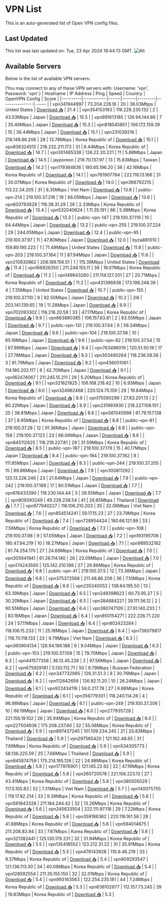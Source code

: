 # VPN List

This is an auto-generated list of Open VPN config files.

## Last Updated

This list was last updated on: Tue, 23 Apr 2024 19:44:13 GMT.
![Alt](https://repobeats.axiom.co/api/embed/186b98318ef1479477931607c1ad7d823f12451f.svg "Repobeats analytics image")

## Available Servers

Below is the list of available VPN servers:

(You may connect to any of these VPN servers with: Username: 'vpn', Password: 'vpn'.)
| Hostname | IP Address | Ping | Speed | Country | OpenVPN Config | Score |
|----------|------------|------|-------|---------|----------------| ----- |
| vpn341944997 | 73.204.228.16 | 20 | 36.03Mbps | United States | [Download 📥](./configs/server_0_US.ovpn) | 21.4 |
| vpn354153193 | 119.229.230.132 | 2 | 43.03Mbps | Japan | [Download 📥](./configs/server_1_JP.ovpn) | 15.5 |
| vpn991613185 | 126.94.144.86 | 7 | 35.46Mbps | Japan | [Download 📥](./configs/server_2_JP.ovpn) | 15.3 |
| vpn818545851 | 106.172.159.39 | 15 | 36.44Mbps | Japan | [Download 📥](./configs/server_3_JP.ovpn) | 15.1 |
| vpn231039216 | 218.148.86.206 | 28 | 13.78Mbps | Korea Republic of | [Download 📥](./configs/server_4_KR.ovpn) | 15.1 |
| vpn836324515 | 218.232.211.173 | 31 | 6.44Mbps | Korea Republic of | [Download 📥](./configs/server_5_KR.ovpn) | 14.7 |
| vpn301485338 | 126.22.20.221 | 11 | 5.88Mbps | Japan | [Download 📥](./configs/server_6_JP.ovpn) | 14.5 |
| jayporeon | 219.70.137.97 | 13 | 15.83Mbps | Taiwan | [Download 📥](./configs/server_7_TW.ovpn) | 14.2 |
| vpn179364836 | 180.65.196.20 | 36 | 42.16Mbps | Korea Republic of | [Download 📥](./configs/server_8_KR.ovpn) | 14.1 |
| vpn781907784 | 222.116.13.166 | 31 | 30.07Mbps | Korea Republic of | [Download 📥](./configs/server_9_KR.ovpn) | 14.0 |
| vpn368792215 | 113.22.34.205 | 31 | 8.35Mbps | Viet Nam | [Download 📥](./configs/server_10_VN.ovpn) | 13.8 |
| public-vpn-214 | 219.100.37.216 | 19 | 66.05Mbps | Japan | [Download 📥](./configs/server_11_JP.ovpn) | 13.6 |
| vpn603793829 | 118.38.31.29 | 26 | 2.33Mbps | Korea Republic of | [Download 📥](./configs/server_12_KR.ovpn) | 13.4 |
| vpn532040624 | 1.11.35.191 | 66 | 5.98Mbps | Korea Republic of | [Download 📥](./configs/server_13_KR.ovpn) | 13.3 |
| public-vpn-147 | 219.100.37.119 | 10 | 64.44Mbps | Japan | [Download 📥](./configs/server_14_JP.ovpn) | 13.2 |
| public-vpn-255 | 219.100.37.224 | 29 | 244.05Mbps | Japan | [Download 📥](./configs/server_15_JP.ovpn) | 12.4 |
| public-vpn-95 | 219.100.37.97 | 11 | 47.80Mbps | Japan | [Download 📥](./configs/server_16_JP.ovpn) | 12.0 |
| byza881010 | 159.89.195.223 | 1 | 71.49Mbps | United States | [Download 📥](./configs/server_17_US.ovpn) | 11.8 |
| public-vpn-203 | 219.100.37.164 | 11 | 87.94Mbps | Japan | [Download 📥](./configs/server_18_JP.ovpn) | 11.6 |
| vpn210830862 | 206.189.156.51 | 1 | 115.39Mbps | United States | [Download 📥](./configs/server_19_US.ovpn) | 11.4 |
| vpn166926350 | 211.248.155.11 | 38 | 19.07Mbps | Korea Republic of | [Download 📥](./configs/server_20_KR.ovpn) | 11.2 |
| vpn149643260 | 211.114.127.201 | 27 | 20.71Mbps | Korea Republic of | [Download 📥](./configs/server_21_KR.ovpn) | 11.2 |
| vpn431396938 | 173.198.248.39 | 4 | 7.35Mbps | United States | [Download 📥](./configs/server_22_US.ovpn) | 10.7 |
| public-vpn-155 | 219.100.37.110 | 9 | 92.50Mbps | Japan | [Download 📥](./configs/server_23_JP.ovpn) | 10.2 |
| 2i6 | 203.141.139.65 | 19 | 11.28Mbps | Japan | [Download 📥](./configs/server_24_JP.ovpn) | 9.9 |
| vpn702093302 | 118.216.20.58 | 33 | 47.17Mbps | Korea Republic of | [Download 📥](./configs/server_25_KR.ovpn) | 9.9 |
| vpn683880385 | 106.157.63.81 | 2 | 83.55Mbps | Japan | [Download 📥](./configs/server_26_JP.ovpn) | 9.7 |
| public-vpn-131 | 219.100.37.64 | 9 | 56.34Mbps | Japan | [Download 📥](./configs/server_27_JP.ovpn) | 9.6 |
| public-vpn-104 | 219.100.37.58 | 10 | 65.16Mbps | Japan | [Download 📥](./configs/server_28_JP.ovpn) | 9.6 |
| public-vpn-82 | 219.100.37.54 | 15 | 67.99Mbps | Japan | [Download 📥](./configs/server_29_JP.ovpn) | 9.4 |
| vpn763496019 | 120.51.50.19 | 17 | 27.78Mbps | Japan | [Download 📥](./configs/server_30_JP.ovpn) | 9.3 |
| vpn303490264 | 118.236.58.56 | 3 | 61.79Mbps | Japan | [Download 📥](./configs/server_31_JP.ovpn) | 9.2 |
| vpn436051061 | 114.180.202.117 | 6 | 42.70Mbps | Japan | [Download 📥](./configs/server_32_JP.ovpn) | 9.1 |
| vpn162474067 | 211.245.15.211 | 29 | 5.20Mbps | Korea Republic of | [Download 📥](./configs/server_33_KR.ovpn) | 9.1 |
| vpn321621825 | 106.168.218.42 | 10 | 6.93Mbps | Japan | [Download 📥](./configs/server_34_JP.ovpn) | 9.0 |
| vpn324962468 | 220.124.75.159 | 29 | 19.84Mbps | Korea Republic of | [Download 📥](./configs/server_35_KR.ovpn) | 8.9 |
| vpn175590299 | 27.83.201.13 | 2 | 80.22Mbps | Japan | [Download 📥](./configs/server_36_JP.ovpn) | 8.9 |
| vpn231993930 | 218.227.108.101 | 25 | 38.81Mbps | Japan | [Download 📥](./configs/server_37_JP.ovpn) | 8.8 |
| vpn561545998 | 61.79.157.138 | 37 | 8.95Mbps | Korea Republic of | [Download 📥](./configs/server_38_KR.ovpn) | 8.8 |
| public-vpn-81 | 219.100.37.28 | 12 | 91.36Mbps | Japan | [Download 📥](./configs/server_39_JP.ovpn) | 8.8 |
| public-vpn-158 | 219.100.37.123 | 23 | 66.06Mbps | Japan | [Download 📥](./configs/server_40_JP.ovpn) | 8.6 |
| vpn845112625 | 118.219.227.81 | 29 | 31.59Mbps | Korea Republic of | [Download 📥](./configs/server_41_KR.ovpn) | 8.5 |
| public-vpn-187 | 219.100.37.179 | 15 | 40.17Mbps | Japan | [Download 📥](./configs/server_42_JP.ovpn) | 8.4 |
| public-vpn-184 | 219.100.37.162 | 8 | 111.85Mbps | Japan | [Download 📥](./configs/server_43_JP.ovpn) | 8.3 |
| public-vpn-244 | 219.100.37.205 | 15 | 89.86Mbps | Japan | [Download 📥](./configs/server_44_JP.ovpn) | 7.9 |
| vpn300811292 | 125.13.226.246 | 23 | 21.64Mbps | Japan | [Download 📥](./configs/server_45_JP.ovpn) | 7.9 |
| public-vpn-242 | 219.100.37.189 | 17 | 80.51Mbps | Japan | [Download 📥](./configs/server_46_JP.ovpn) | 7.7 |
| vpn616433390 | 119.230.144.44 | 3 | 39.55Mbps | Japan | [Download 📥](./configs/server_47_JP.ovpn) | 7.7 |
| vpn809393249 | 49.228.238.54 | 41 | 26.65Mbps | Thailand | [Download 📥](./configs/server_48_TH.ovpn) | 7.7 |
| vpn977940227 | 116.106.210.203 | 35 | 32.06Mbps | Viet Nam | [Download 📥](./configs/server_49_VN.ovpn) | 7.6 |
| vpn854514241 | 59.17.15.23 | 27 | 23.79Mbps | Korea Republic of | [Download 📥](./configs/server_50_KR.ovpn) | 7.4 |
| vpn728954424 | 180.66.121.89 | 33 | 7.56Mbps | Korea Republic of | [Download 📥](./configs/server_51_KR.ovpn) | 7.3 |
| public-vpn-108 | 219.100.37.98 | 9 | 57.05Mbps | Japan | [Download 📥](./configs/server_52_JP.ovpn) | 7.2 |
| vpn193195706 | 180.47.94.219 | 10 | 18.27Mbps | Japan | [Download 📥](./configs/server_53_JP.ovpn) | 7.1 |
| vpn989532162 | 61.74.254.170 | 27 | 24.69Mbps | Korea Republic of | [Download 📥](./configs/server_54_KR.ovpn) | 7.0 |
| vpn305941941 | 61.26.114.140 | 26 | 23.09Mbps | Japan | [Download 📥](./configs/server_55_JP.ovpn) | 7.0 |
| vpn174243560 | 125.142.210.198 | 27 | 26.86Mbps | Korea Republic of | [Download 📥](./configs/server_56_KR.ovpn) | 6.8 |
| public-vpn-41 | 219.100.37.5 | 12 | 73.36Mbps | Japan | [Download 📥](./configs/server_57_JP.ovpn) | 6.8 |
| vpn375372566 | 211.48.86.206 | 36 | 7.10Mbps | Korea Republic of | [Download 📥](./configs/server_58_KR.ovpn) | 6.6 |
| vpn235340052 | 138.64.195.50 | 13 | 63.39Mbps | Japan | [Download 📥](./configs/server_59_JP.ovpn) | 6.5 |
| vpn248398623 | 60.73.95.27 | 5 | 30.20Mbps | Japan | [Download 📥](./configs/server_60_JP.ovpn) | 6.5 |
| vpn384684221 | 39.111.56.12 | 2 | 90.55Mbps | Japan | [Download 📥](./configs/server_61_JP.ovpn) | 6.4 |
| vpn380747109 | 27.91.140.233 | 1 | 83.16Mbps | Japan | [Download 📥](./configs/server_62_JP.ovpn) | 6.4 |
| vpn850154271 | 222.226.71.220 | 24 | 57.11Mbps | Japan | [Download 📥](./configs/server_63_JP.ovpn) | 6.4 |
| vpn802423284 | 118.106.15.233 | 11 | 25.18Mbps | Japan | [Download 📥](./configs/server_64_JP.ovpn) | 6.4 |
| vpn736079817 | 118.70.118.133 | 23 | 9.79Mbps | Viet Nam | [Download 📥](./configs/server_65_VN.ovpn) | 6.3 |
| vpn360904134 | 126.94.166.188 | 9 | 9.04Mbps | Japan | [Download 📥](./configs/server_66_JP.ovpn) | 6.3 |
| public-vpn-153 | 219.100.37.109 | 15 | 79.70Mbps | Japan | [Download 📥](./configs/server_67_JP.ovpn) | 6.3 |
| vpn441577358 | 36.13.45.226 | 2 | 97.56Mbps | Japan | [Download 📥](./configs/server_68_JP.ovpn) | 6.2 |
| vpn675929181 | 5.130.112.71 | 50 | 9.79Mbps | Russian Federation | [Download 📥](./configs/server_69_RU.ovpn) | 6.2 |
| vpn347732995 | 126.31.51.3 | 8 | 30.76Mbps | Japan | [Download 📥](./configs/server_70_JP.ovpn) | 6.2 |
| vpn112642659 | 126.92.11.20 | 10 | 26.24Mbps | Japan | [Download 📥](./configs/server_71_JP.ovpn) | 6.1 |
| vpn922434116 | 59.0.217.78 | 27 | 6.68Mbps | Korea Republic of | [Download 📥](./configs/server_72_KR.ovpn) | 6.1 |
| vpn356779301 | 118.240.114.26 | 4 | 96.98Mbps | Japan | [Download 📥](./configs/server_73_JP.ovpn) | 6.1 |
| public-vpn-249 | 219.100.37.206 | 10 | 66.19Mbps | Japan | [Download 📥](./configs/server_74_JP.ovpn) | 6.0 |
| vpn277935728 | 221.156.19.102 | 26 | 35.94Mbps | Korea Republic of | [Download 📥](./configs/server_75_KR.ovpn) | 6.0 |
| vpn227504936 | 175.208.237.60 | 32 | 55.06Mbps | Korea Republic of | [Download 📥](./configs/server_76_KR.ovpn) | 5.9 |
| vpn897437245 | 101.109.234.245 | 21 | 20.83Mbps | Thailand | [Download 📥](./configs/server_77_TH.ovpn) | 5.9 |
| vpn297565420 | 121.162.48.65 | 31 | 7.69Mbps | Korea Republic of | [Download 📥](./configs/server_78_KR.ovpn) | 5.9 |
| vpn534305773 | 58.136.225.59 | 25 | 7.66Mbps | Thailand | [Download 📥](./configs/server_79_TH.ovpn) | 5.9 |
| vpn845874759 | 175.214.185.126 | 22 | 24.98Mbps | Korea Republic of | [Download 📥](./configs/server_80_KR.ovpn) | 5.8 |
| vpn177976901 | 121.145.22.62 | 22 | 47.16Mbps | Korea Republic of | [Download 📥](./configs/server_81_KR.ovpn) | 5.8 |
| vpn260720578 | 221.156.223.13 | 27 | 43.41Mbps | Korea Republic of | [Download 📥](./configs/server_82_KR.ovpn) | 5.8 |
| vpn380505029 | 117.5.105.83 | 52 | 7.31Mbps | Viet Nam | [Download 📥](./configs/server_83_VN.ovpn) | 5.7 |
| vpn140075755 | 119.17.92.214 | 33 | 9.39Mbps | Korea Republic of | [Download 📥](./configs/server_84_KR.ovpn) | 5.6 |
| vpn591843328 | 211.184.244.42 | 32 | 13.26Mbps | Korea Republic of | [Download 📥](./configs/server_85_KR.ovpn) | 5.6 |
| vpn245633504 | 222.111.97.118 | 29 | 7.22Mbps | Korea Republic of | [Download 📥](./configs/server_86_KR.ovpn) | 5.6 |
| vpn359186362 | 220.116.161.58 | 28 | 41.68Mbps | Korea Republic of | [Download 📥](./configs/server_87_KR.ovpn) | 5.6 |
| vpn594014675 | 211.208.83.94 | 33 | 7.67Mbps | Korea Republic of | [Download 📥](./configs/server_88_KR.ovpn) | 5.6 |
| vpn321382441 | 125.130.179.231 | 32 | 31.94Mbps | Korea Republic of | [Download 📥](./configs/server_89_KR.ovpn) | 5.5 |
| vpn135418552 | 123.212.31.22 | 31 | 35.91Mbps | Korea Republic of | [Download 📥](./configs/server_90_KR.ovpn) | 5.5 |
| vpn476143928 | 110.9.46.219 | 33 | 9.37Mbps | Korea Republic of | [Download 📥](./configs/server_91_KR.ovpn) | 5.4 |
| vpn909293547 | 121.136.113.30 | 34 | 40.09Mbps | Korea Republic of | [Download 📥](./configs/server_92_KR.ovpn) | 5.4 |
| vpn128592554 | 211.35.155.150 | 32 | 32.01Mbps | Korea Republic of | [Download 📥](./configs/server_93_KR.ovpn) | 5.4 |
| vpn993163563 | 122.254.235.181 | 44 | 7.24Mbps | Korea Republic of | [Download 📥](./configs/server_94_KR.ovpn) | 5.3 |
| vpn638102877 | 112.157.73.245 | 39 | 19.83Mbps | Korea Republic of | [Download 📥](./configs/server_95_KR.ovpn) | 5.3 |
